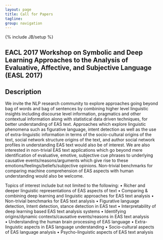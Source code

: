 ```yaml
---
layout: page
title: Call for Papers
tagline: 
group: navigation
---
```

{% include JB/setup %}

EACL 2017 Workshop on Symbolic and Deep Learning Approaches to the Analysis of Evaluative, Affective, and Subjective Language (EASL 2017)
---------------------------------------------------------------------------------------

## Description

We invite the NLP research community to explore approaches going beyond bag of words and bag of sentences by combining higher level linguistic insights including discourse level information, pragmatics and other contextual information along with statistical data driven techniques, for better understanding of EAS text.  Approaches which explore linguistic phenomena such as figurative language, intent detection as well as the use of extra-linguistic information in terms of the socio-cultural origins of the text, social network structure origins of the text, and author social network profiles in understanding EAS text would also be of interest. We are also interested in non-trivial EAS text applications which go beyond mere identification of evaluative, emotive, subjective cue phrases to underlying causative events/reasons/arguments which give rise to these emotions/feelings/beliefs/subjective opinions. Non-trivial benchmarks for comparing machine comprehension of EAS aspects with human understanding would also be welcome. 

Topics of interest include but not limited to the following:
•	Richer and deeper linguistic representations of EAS aspects of text
•	Comparing & combining deep learning and linguistic approaches for EAS text analysis
•	Non-trivial benchmarks for EAS text analysis
•	Figurative language detection, Intent detection, stance detection in EAS text
•	Interpretability of deep learning based EAS text analysis systems
•	Identifying origins/dynamic contexts/causative events/reasons in EAS text analysis  
•	Understanding the human brain processing of EAS language
•	Extra-linguistic aspects in EAS language understanding
•	Socio-cultural aspects of EAS language analysis
•	Psycho-linguistic aspects of EAS text analysis

